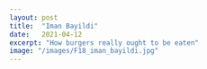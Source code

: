 ```yaml
---
layout: post
title:  "Iman Bayildi"
date:   2021-04-12
excerpt: "How burgers really ought to be eaten"
image: "/images/F18_iman_bayildi.jpg"
---
```

